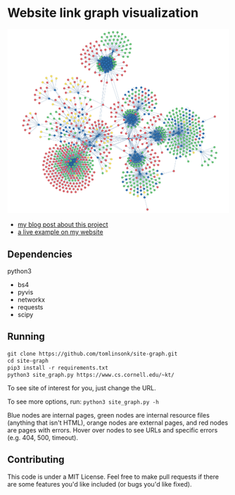 # Website link graph visualization

![](example.png)

- [my blog post about this project](https://www.cs.cornell.edu/~kt/post/site-graph/)
- [a live example on my website](https://www.cs.cornell.edu/~kt/graph/)

## Dependencies
python3
- bs4
- pyvis
- networkx
- requests
- scipy

## Running

```
git clone https://github.com/tomlinsonk/site-graph.git
cd site-graph
pip3 install -r requirements.txt
python3 site_graph.py https://www.cs.cornell.edu/~kt/
```

To see site of interest for you, just change the URL.

To see more options, run:
```python3 site_graph.py -h```

Blue nodes are internal pages, green nodes are internal resource files (anything that isn't HTML), orange nodes are external pages, and red nodes are pages with errors. Hover over nodes to see URLs and specific errors (e.g. 404, 500, timeout).


## Contributing
This code is under a MIT License. Feel free to make pull requests if there are some features you'd like included (or bugs you'd like fixed).

